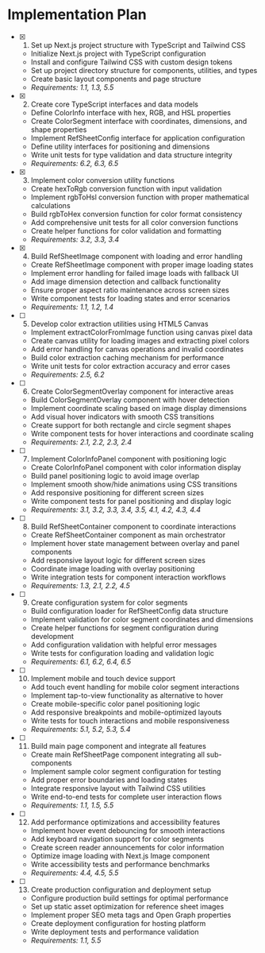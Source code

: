 # Implementation Plan

- [x] 1. Set up Next.js project structure with TypeScript and Tailwind CSS





  - Initialize Next.js project with TypeScript configuration
  - Install and configure Tailwind CSS with custom design tokens
  - Set up project directory structure for components, utilities, and types
  - Create basic layout components and page structure
  - _Requirements: 1.1, 1.3, 5.5_

- [x] 2. Create core TypeScript interfaces and data models





  - Define ColorInfo interface with hex, RGB, and HSL properties
  - Create ColorSegment interface with coordinates, dimensions, and shape properties
  - Implement RefSheetConfig interface for application configuration
  - Define utility interfaces for positioning and dimensions
  - Write unit tests for type validation and data structure integrity
  - _Requirements: 6.2, 6.3, 6.5_

- [x] 3. Implement color conversion utility functions





  - Create hexToRgb conversion function with input validation
  - Implement rgbToHsl conversion function with proper mathematical calculations
  - Build rgbToHex conversion function for color format consistency
  - Add comprehensive unit tests for all color conversion functions
  - Create helper functions for color validation and formatting
  - _Requirements: 3.2, 3.3, 3.4_

- [x] 4. Build RefSheetImage component with loading and error handling





  - Create RefSheetImage component with proper image loading states
  - Implement error handling for failed image loads with fallback UI
  - Add image dimension detection and callback functionality
  - Ensure proper aspect ratio maintenance across screen sizes
  - Write component tests for loading states and error scenarios
  - _Requirements: 1.1, 1.2, 1.4_

- [ ] 5. Develop color extraction utilities using HTML5 Canvas
  - Implement extractColorFromImage function using canvas pixel data
  - Create canvas utility for loading images and extracting pixel colors
  - Add error handling for canvas operations and invalid coordinates
  - Build color extraction caching mechanism for performance
  - Write unit tests for color extraction accuracy and error cases
  - _Requirements: 2.5, 6.2_

- [ ] 6. Create ColorSegmentOverlay component for interactive areas
  - Build ColorSegmentOverlay component with hover detection
  - Implement coordinate scaling based on image display dimensions
  - Add visual hover indicators with smooth CSS transitions
  - Create support for both rectangle and circle segment shapes
  - Write component tests for hover interactions and coordinate scaling
  - _Requirements: 2.1, 2.2, 2.3, 2.4_

- [ ] 7. Implement ColorInfoPanel component with positioning logic
  - Create ColorInfoPanel component with color information display
  - Build panel positioning logic to avoid image overlap
  - Implement smooth show/hide animations using CSS transitions
  - Add responsive positioning for different screen sizes
  - Write component tests for panel positioning and display logic
  - _Requirements: 3.1, 3.2, 3.3, 3.4, 3.5, 4.1, 4.2, 4.3, 4.4_

- [ ] 8. Build RefSheetContainer component to coordinate interactions
  - Create RefSheetContainer component as main orchestrator
  - Implement hover state management between overlay and panel components
  - Add responsive layout logic for different screen sizes
  - Coordinate image loading with overlay positioning
  - Write integration tests for component interaction workflows
  - _Requirements: 1.3, 2.1, 2.2, 4.5_

- [ ] 9. Create configuration system for color segments
  - Build configuration loader for RefSheetConfig data structure
  - Implement validation for color segment coordinates and dimensions
  - Create helper functions for segment configuration during development
  - Add configuration validation with helpful error messages
  - Write tests for configuration loading and validation logic
  - _Requirements: 6.1, 6.2, 6.4, 6.5_

- [ ] 10. Implement mobile and touch device support
  - Add touch event handling for mobile color segment interactions
  - Implement tap-to-view functionality as alternative to hover
  - Create mobile-specific color panel positioning logic
  - Add responsive breakpoints and mobile-optimized layouts
  - Write tests for touch interactions and mobile responsiveness
  - _Requirements: 5.1, 5.2, 5.3, 5.4_

- [ ] 11. Build main page component and integrate all features
  - Create main RefSheetPage component integrating all sub-components
  - Implement sample color segment configuration for testing
  - Add proper error boundaries and loading states
  - Integrate responsive layout with Tailwind CSS utilities
  - Write end-to-end tests for complete user interaction flows
  - _Requirements: 1.1, 1.5, 5.5_

- [ ] 12. Add performance optimizations and accessibility features
  - Implement hover event debouncing for smooth interactions
  - Add keyboard navigation support for color segments
  - Create screen reader announcements for color information
  - Optimize image loading with Next.js Image component
  - Write accessibility tests and performance benchmarks
  - _Requirements: 4.4, 4.5, 5.5_

- [ ] 13. Create production configuration and deployment setup
  - Configure production build settings for optimal performance
  - Set up static asset optimization for reference sheet images
  - Implement proper SEO meta tags and Open Graph properties
  - Create deployment configuration for hosting platform
  - Write deployment tests and performance validation
  - _Requirements: 1.1, 5.5_